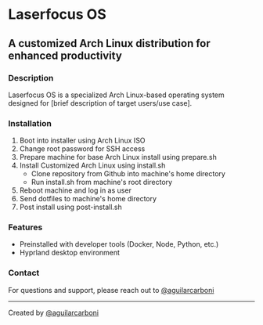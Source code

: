 # Laserfocus OS

## A customized Arch Linux distribution for enhanced productivity

### Description
Laserfocus OS is a specialized Arch Linux-based operating system designed for [brief description of target users/use case].

### Installation
1. Boot into installer using Arch Linux ISO
2. Change root password for SSH access
3. Prepare machine for base Arch Linux install using prepare.sh
4. Install Customized Arch Linux using install.sh
    - Clone repository from Github into machine's home directory
    - Run install.sh from machine's root directory
5. Reboot machine and log in as user
6. Send dotfiles to machine's home directory
7. Post install using post-install.sh

### Features
- Preinstalled with developer tools (Docker, Node, Python, etc.)
- Hyprland desktop environment

### Contact
For questions and support, please reach out to [@aguilarcarboni](https://github.com/aguilarcarboni/)

---
Created by [@aguilarcarboni](https://github.com/aguilarcarboni/)